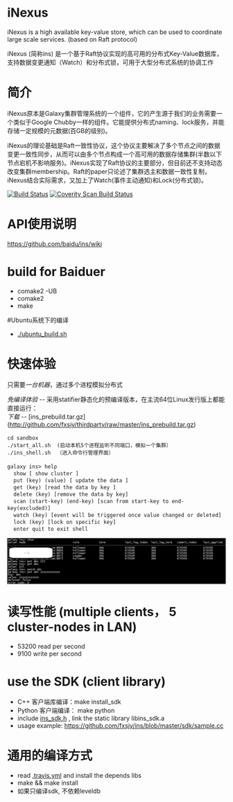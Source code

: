 # iNexus
iNexus is a high available key-value store, which can be used to coordinate large scale services. (based on Raft protocol)


iNexus (简称ins) 是一个基于Raft协议实现的高可用的分布式Key-Value数据库，支持数据变更通知（Watch）和分布式锁，可用于大型分布式系统的协调工作

# 简介
iNexus原本是Galaxy集群管理系统的一个组件，它的产生源于我们的业务需要一个类似于Google Chubby一样的组件。它能提供分布式naming、lock服务，并能存储一定规模的元数据(百GB的级别)。

iNexus的理论基础是Raft一致性协议，这个协议主要解决了多个节点之间的数据变更一致性同步，从而可以由多个节点构成一个高可用的数据存储集群(半数以下节点宕机不影响服务)。iNexus实现了Raft协议的主要部分，但目前还不支持动态改变集群membership。Raft的paper只论述了集群选主和数据一致性复制，iNexus结合实际需求，又加上了Watch(事件主动通知)和Lock(分布式锁)。


[![Build Status](https://travis-ci.org/baidu/ins.svg?branch=master)](https://travis-ci.org/baidu/ins)
[![Coverity Scan Build Status](https://scan.coverity.com/projects/10966/badge.svg)](https://scan.coverity.com/projects/10966)

# API使用说明
https://github.com/baidu/ins/wiki

# build for Baiduer
* comake2 -UB
* comake2
* make

#Ubuntu系统下的编译
* [./ubuntu_build.sh ](https://github.com/fxsjy/ins/blob/master/ubuntu_build.sh)

# 快速体验
  只需要*一台机器*，通过多个进程模拟分布式	
  
  *免编译体验* -- 采用statifier静态化的预编译版本，在主流64位Linux发行版上都能直接运行：	
  *下载* -- [ins_prebuild.tar.gz] (http://github.com/fxsjy/thirdparty/raw/master/ins_prebuild.tar.gz)		
	
	cd sandbox
	./start_all.sh  (启动本机5个进程监听不同端口，模拟一个集群）
	./ins_shell.sh  （进入命令行管理界面）
		
	galaxy ins> help
	  show [ show cluster ]
	  put (key) (value) [ update the data ] 
	  get (key) [read the data by key ]
	  delete (key) [remove the data by key]
	  scan (start-key) (end-key) [scan from start-key to end-key(excluded)]
	  watch (key) [event will be triggered once value changed or deleted]
	  lock (key) [lock on specific key]
	  enter quit to exit shell
  ![Screenshot](https://raw.githubusercontent.com/fxsjy/thirdparty/master/ins_screen_shot.png)
  
# 读写性能 (multiple clients， 5 cluster-nodes in LAN)
* 53200 read per second
* 9100 write per second

# use the SDK (client library)
* C++ 客户端库编译：make install_sdk
* Python 客户端编译： make python
* include [ins_sdk.h](https://github.com/fxsjy/ins/blob/master/sdk/ins_sdk.h) , link the static library libins_sdk.a
* usage example: https://github.com/fxsjy/ins/blob/master/sdk/sample.cc


# 通用的编译方式
* read [.travis.yml](https://github.com/baidu/ins/blob/master/.travis.yml) and install the depends libs
* make && make install
* 如果只编译sdk, 不依赖leveldb

